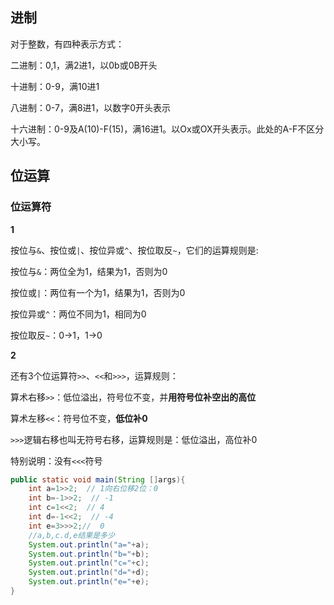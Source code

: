 ## 进制

对于整数，有四种表示方式：

二进制：0,1，满2进1，以0b或0B开头

十进制：0-9，满10进1

八进制：0-7，满8进1，以数字0开头表示

十六进制：0-9及A(10)-F(15)，满16进1。以Ox或OX开头表示。此处的A-F不区分大小写。

## 位运算

### 位运算符

**1**

按位与`&`、按位或`|`、按位异或`^`、按位取反`~`，它们的运算规则是:

按位与`&`：两位全为1，结果为1，否则为0

按位或`|`：两位有一个为1，结果为1，否则为0

按位异或`^`：两位不同为1，相同为0

按位取反`~`：0->1，1->0

**2**

还有3个位运算符`>>`、`<<`和`>>>`，运算规则：

算术右移`>>`：低位溢出，符号位不变，并**用符号位补空出的高位**

算术左移`<<`：符号位不变，**低位补0**

`>>>`逻辑右移也叫无符号右移，运算规则是：低位溢出，高位补0

特别说明：没有`<<<`符号

```java
public static void main(String []args){
    int a=1>>2;  // 1向右位移2位：0
    int b=-1>>2;  // -1
    int c=1<<2;  // 4
    int d=-1<<2;  // -4
    int e=3>>>2;//  0
    //a,b,c.d,e结果是多少
    System.out.println("a="+a);
    System.out.println("b="+b);
    System.out.println("c="+c);
    System.out.println("d="+d);
    System.out.println("e="+e);
}
```



